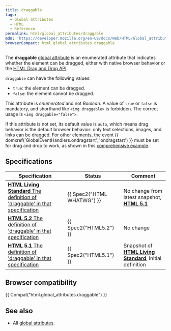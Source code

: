 ```yaml
---
title: draggable
tags:
  - Global attributes
  - HTML
  - Reference
permalink: html/global_attributes/draggable
mdn: 'https://developer.mozilla.org/en-US/docs/Web/HTML/Global_attributes/draggable'
browserCompact: html.global_attributes.draggable
---
```

The **draggable** [global attribute](/html/global_attributes) is an enumerated attribute that indicates whether the element can be dragged, either with native browser behavior or the [HTML Drag and Drop API](/api/html_drag_and_drop_api).

`draggable` can have the following values:

-   `true`: the element can be dragged.
-   `false`: the element cannot be dragged.

This attribute is _enumerated_ and not _Boolean_. A value of `true` or `false` is mandatory, and shorthand like `<img draggable>` is forbidden. The correct usage is `<img draggable="false">`.

If this attribute is not set, its default value is `auto`, which means drag behavior is the default browser behavior: only text selections, images, and links can be dragged. For other elements, the event {{ domxref('GlobalEventHandlers.ondragstart', 'ondragstart') }} must be set for drag and drop to work, as shown in this [comprehensive example](/api/html_drag_and_drop_api/drag_operations).

## Specifications

| Specification | Status | Comment |
| --- | --- | --- |
| [**HTML Living Standard** The definition of 'draggable' in that specification](https://html.spec.whatwg.org/multipage/interaction.html#the-draggable-attribute) | {{ Spec2("HTML WHATWG") }} | No change from latest snapshot, [**HTML 5.1**](https://www.w3.org/TR/html51/) |
| [**HTML 5.2** The definition of 'draggable' in that specification](https://www.w3.org/TR/html52/interaction.html#the-draggable-attribute) | {{ Spec2("HTML5.2") }} | No change |
| [**HTML 5.1** The definition of 'draggable' in that specification](https://www.w3.org/TR/html51/editing.html#the-draggable-attribute) | {{ Spec2("HTML5.1") }} | Snapshot of [**HTML Living Standard**](https://html.spec.whatwg.org/multipage/), initial definition |

## Browser compatibility

{{ Compat("html.global_attributes.draggable") }}

## See also

-   All [global attributes](/html/global_attributes).